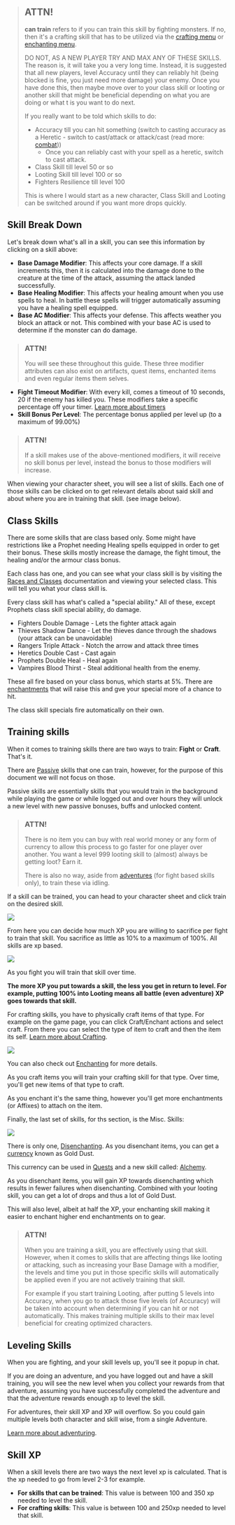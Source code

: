 > ## ATTN!
>
> **can train** refers to if you can train this skill by fighting monsters.
> If no, then it's a crafting skill that has to be utilized via the [crafting menu](/information/crafting) or [enchanting menu](/information/enchanting).
> 
> DO NOT, AS A NEW PLAYER TRY AND MAX ANY OF THESE SKILLS. The reason is, it will take you a very long time. Instead, it is suggested that all new players,
> level Accuracy until they can reliably hit (being blocked is fine, you just need more damage) your enemy.
> Once you have done this, then maybe move over to your class skill or looting or another skill that might be beneficial depending on what you are doing
> or what t is you want to do next.
> 
> If you really want to be told which skills to do:
> 
> - Accuracy till you can hit something (switch to casting accuracy as a Heretic - switch to cast/attack or attack/cast (read more: [combat](/information/combat)))
>   - Once you can reliably cast with your spell as a heretic, switch to cast attack.
> - Class Skill till level 50 or so
> - Looting Skill till level 100 or so 
> - Fighters Resilience till level 100
> 
> This is where I would start as a new character, Class Skill and Looting can be switched around if you want more drops quickly.


## Skill Break Down

Let's break down what's all in a skill, you can see this information by clicking on a skill above:

- **Base Damage Modifier**: This affects your core damage. If a skill increments this, then it is calculated into the damage done to the creature at the time of the attack, assuming the attack landed successfully.
- **Base Healing Modifier**: This affects your healing amount when you use spells to heal. In battle these spells will trigger automatically assuming you have a healing spell equipped.
- **Base AC Modifier**: This affects your defense. This affects weather you block an attack or not. This combined with your base AC is used to determine if the monster can do damage.

> ### ATTN!
>
> You will see these throughout this guide. These three modifier attributes can also exist on artifacts, quest items, enchanted items and even regular items them selves.

- **Fight Timeout Modifier**: With every kill, comes a timeout of 10 seconds, 20 if the enemy has killed you. These modifiers take a specific percentage off your timer. [Learn more about timers](/information/time-gates)
- **Skill Bonus Per Level**: The percentage bonus applied per level up (to a maximum of 99.00%)

> ### ATTN!
> 
> If a skill makes use of the above-mentioned modifiers, it will receive no skill bonus per level, instead the bonus to those modifiers will increase.

When viewing your character sheet, you will see a list of skills. Each one of those skills can be clicked on to get relevant details about said skill and about where you are in training that skill. (see image below).

## Class Skills

There are some skills that are class based only. Some might have restrictions like a Prophet needing Healing spells equipped in order to get their bonus.
These skills mostly increase the damage, the fight timout, the healing and/or the armour class bonus.

Each class has one, and you can see what your class skill is by visiting the [Races and Classes](/information/races-and-classes) documentation and viewing your selected class.
This will tell you what your class skill is.

Every class skill has what's called a "special ability." All of these, except Prophets class skill special ability, do damage.

- Fighters Double Damage - Lets the fighter attack again
- Thieves Shadow Dance - Let the thieves dance through the shadows (your attack can be unavoidable)
- Rangers Triple Attack - Notch the arrow and attack three times
- Heretics Double Cast - Cast again
- Prophets Double Heal - Heal again
- Vampires Blood Thirst - Steal additional health from the enemy.

These all fire based on your class bonus, which starts at 5%. There are [enchantments](/information/enchanting) that will raise this
and gve your special more of a chance to hit.

The class skill specials fire automatically on their own.

## Training skills

When it comes to training skills there are two ways to train: **Fight** or **Craft**. That's it.

There are [Passive](/information/passive-skills) skills that one can train, however, for the purpose of this document we will not focus on those.

Passive skills are essentially skills that you would train in the background while playing the game or while logged out and over hours they will unlock
a new level with new passive bonuses, buffs and unlocked content.

> ### ATTN!
>
> There is no item you can buy with real world money or any form of currency to allow this process
> to go faster for one player over another. You want a level 999 looting skill to (almost) always be getting loot? Earn it.
>
> There is also no way, aside from [adventures](/information/adventure) (for fight based skills only), to train these via idling.

If a skill can be trained, you can head to your character sheet and click train on the desired skill. 

<a href="/storage/info/skill-information/images/training-skills.png" class="glightbox">
    <img src="/storage/info/skill-information/images/training-skills.png" class="img-fluid" />
</a>

From here you can decide how much XP you are willing to sacrifice per fight to train that skill. You sacrifice as little as 10% to a maximum of 100%. All skills are xp based.


<a href="/storage/info/skill-information/images/skill-training.png" class="glightbox">
    <img src="/storage/info/skill-information/images/skill-training.png" class="img-fluid" />
</a>

As you fight you will train that skill over time.

**The more XP you put towards a skill, the less you get in return to level. For example, putting 100% into Looting means all battle (even adventure) XP goes towards that skill.**

For crafting skills, you have to physically craft items of that type. For example on the game page, you can click Craft/Enchant actions and select craft. From there you can select the type of item to craft and then the item its self. [Learn more about Crafting](/information/crafting).

<a href="/storage/info/skill-information/images/crafting-skills.png" class="glightbox">
    <img src="/storage/info/skill-information/images/crafting-skills.png" class="img-fluid" />
</a>

You can also check out [Enchanting](/information/enchanting) for more details.

As you craft items you will train your crafting skill for that type. Over time, you'll get new items of that type to craft.

As you enchant it's the same thing, however you'll get more enchantments (or Affixes) to attach on the item.

Finally, the last set of skills, for ths section, is the Misc. Skills:

<a href="/storage/info/skill-information/images/misc-skills.png" class="glightbox">
    <img src="/storage/info/skill-information/images/misc-skills.png" class="img-fluid" />
</a>

There is only one, [Disenchanting](/information/disenchanting). As you disenchant items, you can get a [currency](/information/currencies) known as Gold Dust.

This currency can be used in [Quests](/information/quests) and a new skill called: [Alchemy](/information/usable-items).

As you disenchant items, you will gain XP towards disenchanting which results in fewer failures when disenchanting. Combined with your looting skill, you can get a lot
of drops and thus a lot of Gold Dust.

This will also level, albeit at half the XP, your enchanting skill making it easier to enchant higher end enchantments on to gear.

> ### ATTN!
>
> When you are training a skill, you are effectively using that skill. However, when it comes to skills that are affecting things like looting or 
> attacking, such as increasing your Base Damage with a modifier, the levels and time you put in those specific skills will automatically be applied
> even if you are not actively training that skill.
>
> For example if you start training Looting, after putting 5 levels into Accuracy, when you go to attack those five levels (of Accuracy) will be taken into account 
> when determining if you can hit or not automatically. This makes training multiple skills to their max level beneficial for creating optimized characters.

## Leveling Skills

When you are fighting, and your skill levels up, you'll see it popup in chat.

If you are doing an adventure, and you have logged out and have a skill training, you will see the new level when you collect your rewards from that adventure, assuming you have successfully completed the adventure and that the adventure rewards enough xp to level the skill.

For adventures, their skill XP and XP will overflow. So you could gain multiple levels both character and skill wise, from a single Adventure.

[Learn more about adventuring](/information/adventure).

## Skill XP

When a skill levels there are two ways the next level xp is calculated. That is the xp needed to go from level 2-3 for example.

- **For skills that can be trained**: This value is between 100 and 350 xp needed to level the skill.
- **For crafting skills**: This value is between 100 and 250xp needed to level that skill.

